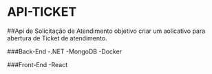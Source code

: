# API-TICKET
##Api de Solicitação de Atendimento
objetivo criar um aolicativo para abertura de Ticket de atendimento.

###Back-End
-.NET
-MongoDB
-Docker



###Front-End
-React
